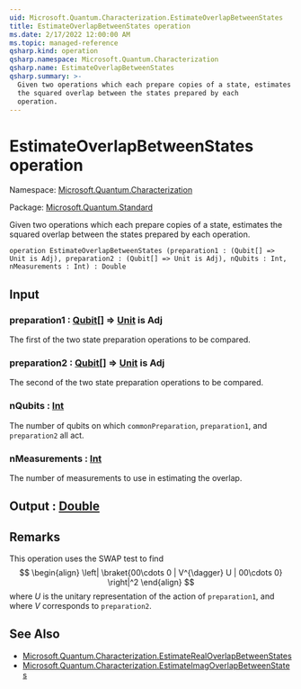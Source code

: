 ```yaml
---
uid: Microsoft.Quantum.Characterization.EstimateOverlapBetweenStates
title: EstimateOverlapBetweenStates operation
ms.date: 2/17/2022 12:00:00 AM
ms.topic: managed-reference
qsharp.kind: operation
qsharp.namespace: Microsoft.Quantum.Characterization
qsharp.name: EstimateOverlapBetweenStates
qsharp.summary: >-
  Given two operations which each prepare copies of a state, estimates
  the squared overlap between the states prepared by each
  operation.
---
```


# EstimateOverlapBetweenStates operation

Namespace: [Microsoft.Quantum.Characterization](xref:Microsoft.Quantum.Characterization)

Package: [Microsoft.Quantum.Standard](https://nuget.org/packages/Microsoft.Quantum.Standard)


Given two operations which each prepare copies of a state, estimatesthe squared overlap between the states prepared by eachoperation.

```qsharp
operation EstimateOverlapBetweenStates (preparation1 : (Qubit[] => Unit is Adj), preparation2 : (Qubit[] => Unit is Adj), nQubits : Int, nMeasurements : Int) : Double
```


## Input

### preparation1 : [Qubit](xref:microsoft.quantum.qsharp.valueliterals#qubit-literals)[] => [Unit](xref:microsoft.quantum.qsharp.valueliterals#unit-literal)  is Adj

The first of the two state preparation operations to be compared.


### preparation2 : [Qubit](xref:microsoft.quantum.qsharp.valueliterals#qubit-literals)[] => [Unit](xref:microsoft.quantum.qsharp.valueliterals#unit-literal)  is Adj

The second of the two state preparation operations to be compared.


### nQubits : [Int](xref:microsoft.quantum.qsharp.valueliterals#int-literals)

The number of qubits on which `commonPreparation`, `preparation1`, and`preparation2` all act.


### nMeasurements : [Int](xref:microsoft.quantum.qsharp.valueliterals#int-literals)

The number of measurements to use in estimating the overlap.



## Output : [Double](xref:microsoft.quantum.qsharp.valueliterals#double-literals)



## Remarks

This operation uses the SWAP test to find$$\begin{align}\left| \braket{00\cdots 0 | V^{\dagger} U | 00\cdots 0} \right|^2\end{align}$$where $U$ is the unitary representation of the action of `preparation1`,and where $V$ corresponds to `preparation2`.

## See Also

- [Microsoft.Quantum.Characterization.EstimateRealOverlapBetweenStates](xref:Microsoft.Quantum.Characterization.EstimateRealOverlapBetweenStates)
- [Microsoft.Quantum.Characterization.EstimateImagOverlapBetweenStates](xref:Microsoft.Quantum.Characterization.EstimateImagOverlapBetweenStates)